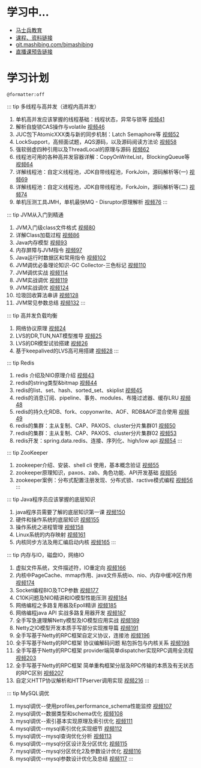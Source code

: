 # 学习中...

- [马士兵教育](http://mashibing.com)
- [课程、资料链接](http://www.mashibing.com/pc.html)
- [git.mashibing.com/bjmashibing](http://git.mashibing.com/bjmashibing)
- [直播课预告链接](https://s1.mashibing.com/selectuser)

# 学习计划

`@formatter:off`

::: tip 多线程与高并发（进程内高并发）
1. 单机高并发应该掌握的线程基础：线程状态，异常与锁等 [视频41](https://ke.qq.com/webcourse/index.html#cid=398381&term_id=100475149&taid=3385529446306861&type=1024&vid=5285890793201449862)
2. 解析自旋锁CAS操作与volatile [视频46](https://ke.qq.com/webcourse/index.html#cid=398381&term_id=100475149&taid=3826180205974573&type=1024&vid=5285890793489922415)
3. JUC包下AtomicXXX类与新的同步机制：Latch Semaphore等 [视频52](https://ke.qq.com/webcourse/index.html#cid=398381&term_id=100475149&taid=3852263542363181&type=1024&vid=5285890793810836226)
4. LockSupport，高频面试题，AQS源码，以及源码阅读方法论 [视频58](https://ke.qq.com/webcourse/index.html#cid=398381&term_id=100475149&taid=3385576690947117&type=1024&vid=5285890794254224450)
5. 强软弱虚四种引用以及ThreadLocal的原理与源码 [视频62](https://ke.qq.com/webcourse/index.html#cid=398381&term_id=100475149&taid=3385593870816301&type=1024&vid=5285890794418013695)
6. 线程池可用的各种高并发容器详解：CopyOnWriteList，BlockingQueue等 [视频64](https://ke.qq.com/webcourse/index.html#cid=398381&term_id=100475149&taid=3385602460750893&type=1024&vid=5285890794445687301)
7. 详解线程池：自定义线程池，JDK自带线程池，ForkJoin，源码解析等(一) [视频69](https://ke.qq.com/webcourse/index.html#cid=398381&term_id=100475149&taid=3385623935587373&type=1024&vid=5285890794816827703)
8. 详解线程池：自定义线程池，JDK自带线程池，ForkJoin，源码解析等(二) [视频74](https://ke.qq.com/webcourse/index.html#cid=398381&term_id=100475149&taid=3385645410423853&type=1024&vid=5285890794967826662)
9. 单机压测工具JMH，单机最快MQ - Disruptor原理解析 [视频76](https://ke.qq.com/webcourse/index.html#cid=398381&term_id=100475149&taid=3385654000358445&type=1024&vid=5285890795040042548)
:::


::: tip JVM从入门到精通
1. JVM入门级class文件格式 [视频80](https://ke.qq.com/webcourse/index.html#cid=398381&term_id=100475149&taid=3385671180227629&type=1024&vid=5285890795254417183)
2. 详解Class加载过程 [视频86](https://ke.qq.com/webcourse/index.html#cid=398381&term_id=100475149&taid=3385696950031405&type=1024&vid=5285890795495098927)
3. Java内存模型 [视频93](https://ke.qq.com/webcourse/index.html#cid=398381&term_id=100475149&taid=4067196590756909&type=1024&vid=5285890795710259061)
4. 内存屏障与JVM指令 [视频97](https://ke.qq.com/webcourse/index.html#cid=398381&term_id=100475149&taid=4067213770626093&type=1024&vid=5285890795920195540)
5. Java运行时数据区和常用指令 [视频102](https://ke.qq.com/webcourse/index.html#cid=398381&term_id=100475149&taid=4067235245462573&type=1024&vid=5285890796130155429)
6. JVM调优必备理论知识-GC Collector-三色标记 [视频110](https://ke.qq.com/webcourse/index.html#cid=398381&term_id=100475149&taid=4067269605200941&type=1024&vid=5285890796558161975)
7. JVM调优实战 [视频114](https://ke.qq.com/webcourse/index.html#cid=398381&term_id=100475149&taid=4067286785070125&type=1024&vid=5285890796770442292)
8. JVM实战调优 [视频119](https://ke.qq.com/webcourse/index.html#cid=398381&term_id=100475149&taid=4067308259906605&type=1024&vid=5285890797005699401)
9. JVM实战调优 [视频124](https://ke.qq.com/webcourse/index.html#cid=398381&term_id=100475149&taid=4067329734743085&type=1024&vid=5285890797384112958)
10. 垃圾回收算法串讲 [视频128](https://ke.qq.com/webcourse/index.html#cid=398381&term_id=100475149&taid=4067346914612269&type=1024&vid=5285890797630925075)
11. JVM常见参数总结 [视频132](https://ke.qq.com/webcourse/index.html#cid=398381&term_id=100475149&taid=4067364094481453&type=1024&vid=5285890797958593897)
:::


::: tip 高并发负载均衡
1. 网络协议原理 [视频24](https://ke.qq.com/webcourse/index.html#cid=398381&term_id=100475149&taid=3385473611732013&type=1024&vid=5285890793326178319)
2. LVS的DR,TUN,NAT模型推导 [视频25](https://ke.qq.com/webcourse/index.html#cid=398381&term_id=100475149&taid=3385477906699309&type=1024&vid=5285890791944493841)
3. LVS的DR模型试验搭建 [视频26](https://ke.qq.com/webcourse/index.html#cid=398381&term_id=100475149&taid=3385482201666605&type=1024&vid=5285890792025153609)
4. 基于keepalived的LVS高可用搭建 [视频28](https://ke.qq.com/webcourse/index.html#cid=398381&term_id=100475149&taid=3385486496633901&type=1024&vid=5285890792148439218)
:::


::: tip Redis
1. redis 介绍及NIO原理介绍 [视频43](https://ke.qq.com/webcourse/index.html#cid=398381&term_id=100475149&taid=3799285120767021&type=1024&vid=5285890793309969846)
2. redis的string类型&bitmap [视频44](https://ke.qq.com/webcourse/index.html#cid=398381&term_id=100475149&taid=3385533741274157&type=1024&vid=5285890793395122444)
3. redis的list、set、hash、sorted_set、skiplist [视频45](https://ke.qq.com/webcourse/index.html#cid=398381&term_id=100475149&taid=3385538036241453&type=1024&vid=5285890793480669565)
4. redis的消息订阅、pipeline、事务、modules、布隆过滤器、缓存LRU [视频48](https://ke.qq.com/webcourse/index.html#cid=398381&term_id=100475149&taid=3385542331208749&type=1024&vid=5285890793608442753)
5. redis的持久化RDB、fork、copyonwrite、AOF、RDB&AOF混合使用 [视频49](https://ke.qq.com/webcourse/index.html#cid=398381&term_id=100475149&taid=3385542331208749&type=1024&vid=5285890793608442753)
6. redis的集群：主从复制、CAP、PAXOS、cluster分片集群01 [视频50](https://ke.qq.com/webcourse/index.html#cid=398381&term_id=100475149&taid=3385550921143341&type=1024&vid=5285890793758485066)
7. redis的集群：主从复制、CAP、PAXOS、cluster分片集群02 [视频53](https://ke.qq.com/webcourse/index.html#cid=398381&term_id=100475149&taid=3385555216110637&type=1024&vid=5285890793884777413)
8. redis开发：spring.data.redis、连接、序列化、high/low api [视频54](https://ke.qq.com/webcourse/index.html#cid=398381&term_id=100475149&taid=3385559511077933&type=1024&vid=5285890793923075911)
:::


::: tip ZooKeeper
1. zookeeper介绍、安装、shell cli 使用，基本概念验证 [视频55](https://ke.qq.com/webcourse/index.html#cid=398381&term_id=100475149&taid=3385563806045229&type=1024&vid=5285890794064663818)
2. zookeeper原理知识，paxos、zab、角色功能、API开发基础 [视频56](https://ke.qq.com/webcourse/index.html#cid=398381&term_id=100475149&taid=3385568101012525&type=1024&vid=5285890794186378480)
3. zookeeper案例：分布式配置注册发现、分布式锁、ractive模式编程 [视频56](https://ke.qq.com/webcourse/index.html#cid=398381&term_id=100475149&taid=3385572395979821&type=1024&vid=5285890794212987823)
:::


::: tip Java程序员应该掌握的底层知识
1. java程序员需要了解的底层知识第一课 [视频150](https://ke.qq.com/webcourse/index.html#cid=398381&term_id=100475149&taid=4067441403892781&type=1024&vid=5285890799733685067)
2. 硬件和操作系统的底层知识 [视频155](https://ke.qq.com/webcourse/index.html#cid=398381&term_id=100475149&taid=4067462878729261&type=1024&vid=5285890800018289839)
3. 操作系统之进程管理 [视频158](https://ke.qq.com/webcourse/index.html#cid=398381&term_id=100475149&taid=4067475763631149&type=1024&vid=5285890800293843397)
4. Linux系统的内存映射 [视频161](https://ke.qq.com/webcourse/index.html#cid=398381&term_id=100475149&taid=7880633628365869&type=1024&vid=5285890800607310183)
5. 内核同步方法及用汇编启动内核 [视频165](https://ke.qq.com/webcourse/index.html#cid=398381&term_id=100475149&taid=8517920875746349&vid=5285890801227042245)
:::


::: tip 内存与IO，磁盘IO，网络IO
1. 虚拟文件系统，文件描述符，IO重定向 [视频166](https://ke.qq.com/webcourse/index.html#cid=398381&term_id=100475149&taid=8517925170713645&vid=5285890801739709323)
2. 内核中PageCache、mmap作用、java文件系统io、nio、内存中缓冲区作用 [视频174](https://ke.qq.com/webcourse/index.html#cid=398381&term_id=100475149&taid=9292879004832813&type=1024&vid=5285890802875274945)
3. Socket编程BIO及TCP参数 [视频177](https://ke.qq.com/webcourse/index.html#cid=398381&term_id=100475149&taid=9292891889734701&vid=5285890803147813234)
4. C10K问题及NIO精讲和IO模型性能压测 [视频184](https://ke.qq.com/webcourse/index.html#cid=398381&term_id=100475149&taid=9526671254623277&type=1024&vid=5285890803881579665)
5. 网络编程之多路复用器及Epoll精讲 [视频185](https://ke.qq.com/webcourse/index.html#cid=398381&term_id=100475149&taid=9526675549590573&type=1024&vid=5285890803916888161)
6. 网络编程java API 实战多路复用器开发 [视频187](https://ke.qq.com/webcourse/index.html#cid=398381&term_id=100475149&taid=9676810426389549&type=1024&vid=5285890804159440656)
7. 全手写急速理解Netty模型及IO模型应用实战 [视频189](https://ke.qq.com/webcourse/index.html#cid=398381&term_id=100475149&taid=9705423498515501&type=1024&vid=5285890804404499802)
8. Netty之IO模型开发本质手写部分实现推导篇 [视频191](https://ke.qq.com/webcourse/index.html#cid=398381&term_id=100475149&taid=9764522248508461&type=1024&vid=5285890804758166889)
9. 全手写基于Netty的RPC框架自定义协议，连接池 [视频196](https://ke.qq.com/webcourse/index.html#cid=398381&term_id=100475149&taid=9868396032562221&type=1024&vid=5285890805169029986)
10. 全手写基于Netty的RPC框架 协议编解码问题 粘包拆包与内核关系 [视频198](https://ke.qq.com/webcourse/index.html#cid=398381&term_id=100475149&taid=9982676522374189&vid=5285890805424794188)
11. 全手写基于Netty的RPC框架 provider端简单dispatcher实现RPC调用全流程 [视频203](https://ke.qq.com/webcourse/index.html#cid=398381&term_id=100475149&taid=9982697997210669&vid=5285890806209632021)
12. 全手写基于Netty的RPC框架 简单重构框架分层及RPC传输的本质及有无状态的RPC区别 [视频207](https://ke.qq.com/webcourse/index.html#cid=398381&term_id=100475149&taid=10131175016633389&vid=5285890806541162145)
13. 自定义HTTP协议解析和HTTPserver调用实现 [视频216](https://ke.qq.com/webcourse/index.html#cid=398381&term_id=100475149&taid=10277964113908781&type=1024&vid=5285890807294766387)
:::


::: tip MySQL调优
1. mysql调优--使用profiles,performance_schema性能监控 [视频107](https://ke.qq.com/webcourse/index.html#cid=398381&term_id=100475149&taid=4067256720299053&type=1024&vid=5285890796450429140)
2. mysql调优--数据类型和schema优化 [视频108](https://ke.qq.com/webcourse/index.html#cid=398381&term_id=100475149&taid=4067261015266349&type=1024&vid=5285890796510158724)
3. mysql调优--索引基本实现原理及索引优化 [视频111](https://ke.qq.com/webcourse/index.html#cid=398381&term_id=100475149&taid=4067273900168237&type=1024&vid=5285890796598967563)
4. mysql调优--mysql索引优化实现细节 [视频112](https://ke.qq.com/webcourse/index.html#cid=398381&term_id=100475149&taid=4067278195135533&type=1024&vid=5285890796686398461)
5. mysql调优--mysql查询优化分析 [视频113](https://ke.qq.com/webcourse/index.html#cid=398381&term_id=100475149&taid=4067282490102829&type=1024&vid=5285890796759143626)
6. mysql调优--mysql分区设计及分区优化 [视频115](https://ke.qq.com/webcourse/index.html#cid=398381&term_id=100475149&taid=4067291080037421&type=1024&vid=5285890796847119428)
7. mysql调优--mysql分区优化2及参数设计优化 [视频116](https://ke.qq.com/webcourse/index.html#cid=398381&term_id=100475149&taid=4067295375004717&type=1024&vid=5285890796905611672)
8. mysql调优--mysql参数设计优化及总结 [视频117](https://ke.qq.com/webcourse/index.html#cid=398381&term_id=100475149&taid=4067299669972013&type=1024&vid=5285890796964066182)
:::

